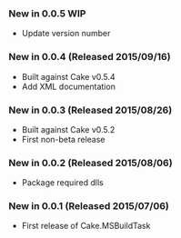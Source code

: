 ### New in 0.0.5 WIP
* Update version number

### New in 0.0.4 (Released 2015/09/16)
* Built against Cake v0.5.4
* Add XML documentation

### New in 0.0.3 (Released 2015/08/26)
* Built against Cake v0.5.2
* First non-beta release

### New in 0.0.2 (Released 2015/08/06)
* Package required dlls

### New in 0.0.1 (Released 2015/07/06)
* First release of Cake.MSBuildTask
